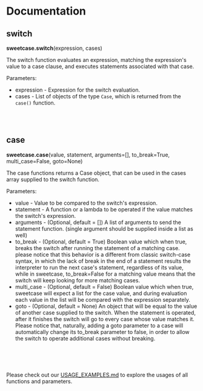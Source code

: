 # Documentation

## switch

**sweetcase.switch**(expression, cases)

The switch function evaluates an expression, matching the expression's value to a case clause, and executes statements associated with that case.

Parameters:
* expression - Expression for the switch evaluation.
* cases - List of objects of the type `Case`, which is returned from the `case()` function.

<br/><br/>

## case

**sweetcase.case**(value, statement, arguments=[], to_break=True, multi_case=False, goto=None)

The case functions returns a Case object, that can be used in the cases array supplied to the switch function.

Parameters:
* value -  Value to be compared to the switch's expression.
* statement - A function or a lambda to be operated if the value matches the switch's expression.
* arguments - (Optional, default = []) A list of arguments to send the statement function. (single argument should be supplied inside a list as well)
* to_break - (Optional, default = True) Boolean value which when true, breaks the switch after running the statement of a matching case. please notice that this behavior is a different from classic switch-case syntax, in which the lack of break in the end of a statement results the interpreter to run the next case's statement, regardless of its value, while in sweetcase, to_break=False for a matching value means that the switch will keep looking for more matching cases.
* multi_case - (Optional, default = False) Boolean value which when true, sweetcase will expect a list for the case value, and during evaluation each value in the list will be compared with the expression separately.
* goto - (Optional, default = None) An object that will be equal to the value of another case supplied to the switch. When the statement is operated, after it finishes the switch will go to every case whose value matches it. Please notice that, naturally, adding a goto parameter to a case will automatically change its to_break parameter to false, in order to allow the switch to operate additional cases without breaking.

<br/><br/><br/>

Please check out our [USAGE_EXAMPLES.md](https://github.com/niryarden/sweetcase/blob/master/USAGE_EXAMPLES.md) to explore the usages of all functions and parameters.

